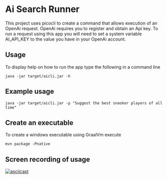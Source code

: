# Ai Search Runner

This project uses picocli to create a command that allows execution of an OpenAi request. 
OpenAi requires you to register and obtain an Api key. To run a request using this app you will need to set a system variable AI_API_KEY to the value
you have in your OpenAi account.

## Usage
To display help on how to run the app type the following in a command line

```shell
java -jar target/aicli.jar -h 
```

## Example usage 
```shell 
java -jar target/aicli.jar -p "Suggest the best snooker players of all time"
```
## Create an executable
To create a windows executable using GraalVm execute

```shell
mvn package -Pnative
```

## Screen recording of usage

[![asciicast](https://asciinema.org/a/551799.svg)](https://asciinema.org/a/551799)
